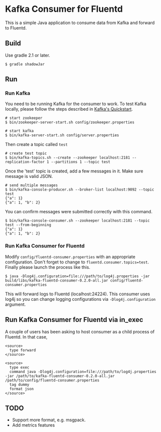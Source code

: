 # Kafka Consumer for Fluentd

This is a simple Java application to consume data from Kafka and forward to Fluentd.

## Build

Use gradle 2.1 or later.

    $ gradle shadowJar

## Run

### Run Kafka

You need to be running Kafka for the consumer to work. To test Kafka locally, please follow the steps described in [Kafka's Quickstart](http://kafka.apache.org/documentation.html#quickstart).

    # start zookeeper
    $ bin/zookeeper-server-start.sh config/zookeeper.properties
    
    # start kafka
    $ bin/kafka-server-start.sh config/server.properties

Then create a topic called `test`

    # create test topic
    $ bin/kafka-topics.sh --create --zookeeper localhost:2181 --replication-factor 1 --partitions 1 --topic test

Once the 'test' topic is created, add a few messages in it. Make sure message is valid JSON.

    # send multiple messages
    $ bin/kafka-console-producer.sh --broker-list localhost:9092 --topic test 
    {"a": 1}
    {"a": 1, "b": 2}

You can confirm messages were submitted correctly with this command.

    $ bin/kafka-console-consumer.sh --zookeeper localhost:2181 --topic test --from-beginning
    {"a": 1}
    {"a": 1, "b": 2}

### Run Kafka Consumer for Fluentd

Modify `config/fluentd-consumer.properties` with an appropriate configuration. Don't forget to change to `fluentd.consumer.topics=test`. Finally please launch the process like this.

    $ java -Dlog4j.configuration=file:///path/to/log4j.properties -jar build/libs/kafka-fluentd-consumer-0.2.0-all.jar config/fluentd-consumer.properties

This will forward logs to Fluentd (localhost:24224). This consumer uses log4j so you can change logging configurations via `-Dlog4j.configuration` argument.

## Run Kafka Consumer for Fluentd via in_exec

A couple of users has been asking to host consumer as a child process of Fluentd. In that case, 

    <source>
      type forward
    </source>
    
    <source>
      type exec
      command java -Dlog4j.configuration=file:///path/to/log4j.properties -jar /path/to/kafka-fluentd-consumer-0.2.0-all.jar /path/to/config/fluentd-consumer.properties
      tag dummy
      format json
    </source>

## TODO

- Support more format, e.g. msgpack.
- Add metrics features
